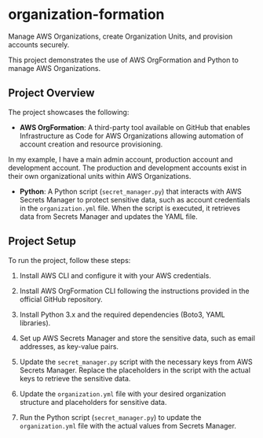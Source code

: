 # organization-formation
Manage AWS Organizations, create Organization Units, and provision accounts securely. 

This project demonstrates the use of AWS OrgFormation and Python to manage AWS Organizations.

## Project Overview

The project showcases the following:

- **AWS OrgFormation**: A third-party tool available on GitHub that enables Infrastructure as Code for AWS Organizations allowing automation of account creation and resource provisioning. 

In my example, I have a main admin account, production account and development account. The production and development accounts exist in their own organizational units within AWS Organizations.

- **Python**: A Python script (`secret_manager.py`) that interacts with AWS Secrets Manager to protect sensitive data, such as account credentials in the `organization.yml` file. When the script is executed, it retrieves data from Secrets Manager and updates the YAML file. 

## Project Setup

To run the project, follow these steps:

1. Install AWS CLI and configure it with your AWS credentials.

2. Install AWS OrgFormation CLI following the instructions provided in the official GitHub repository.

3. Install Python 3.x and the required dependencies (Boto3, YAML libraries).

4. Set up AWS Secrets Manager and store the sensitive data, such as email addresses, as key-value pairs.

5. Update the `secret_manager.py` script with the necessary keys from AWS Secrets Manager. Replace the placeholders in the script with the actual keys to retrieve the sensitive data.

6. Update the `organization.yml` file with your desired organization structure and placeholders for sensitive data.

7. Run the Python script (`secret_manager.py`) to update the `organization.yml` file with the actual values from Secrets Manager.




